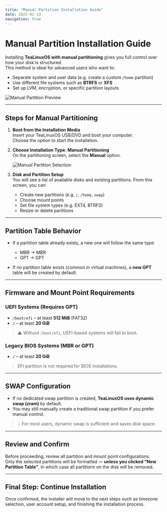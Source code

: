 ```yaml
---
title: "Manual Partition Installation Guide"
date: 2025-02-13
navigation: true
---
```


# Manual Partition Installation Guide

Installing **TeaLinuxOS with manual partitioning** gives you full control over how your disk is structured.  
This method is ideal for advanced users who want to:

- Separate system and user data (e.g. create a custom `/home` partition)
- Use different file systems such as **BTRFS** or **XFS**
- Set up LVM, encryption, or specific partition layouts

<img src="/image/manual.png" alt="Manual Partition Preview" class="mb-4" />

---

## Steps for Manual Partitioning

1. **Boot from the Installation Media**  
   Insert your TeaLinuxOS USB/DVD and boot your computer.  
   Choose the option to start the installation.

2. **Choose Installation Type: Manual Partitioning**  
   On the partitioning screen, select the **Manual** option.

   <img src="/image/manual2.png" alt="Manual Partition Selection" class="mb-4" />

3. **Disk and Partition Setup**  
   You will see a list of available disks and existing partitions. From this screen, you can:

   - Create new partitions (e.g. `/`, `/home`, `swap`)
   - Choose mount points
   - Set file system types (e.g. EXT4, BTRFS)
   - Resize or delete partitions

   <Alert
     title="Important"
     type="warning"
     message="If you click 'New Partition Table', all existing partitions on the selected disk will be erased. This action is irreversible. Use it only if you're sure you want to start fresh on that disk."
   />

---

## Partition Table Behavior

- If a partition table already exists, a new one will follow the same type:

  - MBR → MBR
  - GPT → GPT

- If no partition table exists (common in virtual machines), a **new GPT** table will be created by default.

---

## Firmware and Mount Point Requirements

### UEFI Systems (Requires GPT)

- `/boot/efi` – at least **512 MiB** (FAT32)
- `/` – at least **20 GiB**

> ⚠️ Without `/boot/efi`, UEFI-based systems will fail to boot.

### Legacy BIOS Systems (MBR or GPT)

- `/` – at least **20 GiB**

> EFI partition is not required for BIOS installations.

---

## SWAP Configuration

- If no dedicated swap partition is created, **TeaLinuxOS uses dynamic swap (zram)** by default.
- You may still manually create a traditional swap partition if you prefer manual control.

> 💡 For most users, dynamic swap is sufficient and saves disk space.

---

## Review and Confirm

Before proceeding, review all partition and mount point configurations.  
Only the selected partitions will be formatted — **unless you clicked “New Partition Table”**, in which case all partitions on the disk will be removed.

---

## Final Step: Continue Installation

Once confirmed, the installer will move to the next steps such as timezone selection, user account setup, and finishing the installation process.

<div>
<Alert type="success"title="Tips for Safety"message="Always back up your important data before partitioning. Double-check the target disk, especially when dual-booting. You can also use tools like GParted before starting the installer for easier partition management."/>
</div>

<NavLink
prev-title="Dual Boot Installation"
prev-description=""
prev-href="/documentation/dual-boot"
next-title="Create user"
next-description=""
next-href="/documentation/create-user"/>
